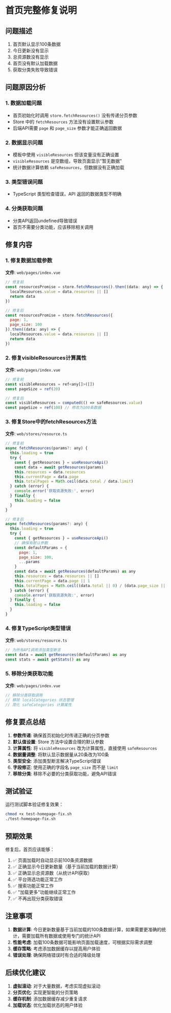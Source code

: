# 首页完整修复说明

## 问题描述
1. 首页默认显示100条数据
2. 今日更新没有显示
3. 总资源数没有显示
4. 首页没有默认加载数据
5. 获取分类失败导致错误

## 问题原因分析

### 1. 数据加载问题
- 首页初始化时调用 `store.fetchResources()` 没有传递分页参数
- Store 中的 `fetchResources` 方法没有设置默认参数
- 后端API需要 `page` 和 `page_size` 参数才能正确返回数据

### 2. 数据显示问题
- 模板中使用 `visibleResources` 但该变量没有正确设置
- `visibleResources` 是空数组，导致页面显示"暂无数据"
- 统计数据计算依赖 `safeResources`，但数据没有正确加载

### 3. 类型错误问题
- TypeScript 类型检查错误，API 返回的数据类型不明确

### 4. 分类获取问题
- 分类API返回undefined导致错误
- 首页不需要分类功能，应该移除相关调用

## 修复内容

### 1. 修复数据加载参数
**文件**: `web/pages/index.vue`
```javascript
// 修复前
const resourcesPromise = store.fetchResources().then((data: any) => {
  localResources.value = data.resources || []
  return data
})

// 修复后
const resourcesPromise = store.fetchResources({
  page: 1,
  page_size: 100
}).then((data: any) => {
  localResources.value = data.resources || []
  return data
})
```

### 2. 修复visibleResources计算属性
**文件**: `web/pages/index.vue`
```javascript
// 修复前
const visibleResources = ref<any[]>([])
const pageSize = ref(20)

// 修复后
const visibleResources = computed(() => safeResources.value)
const pageSize = ref(100) // 修改为100条数据
```

### 3. 修复Store中的fetchResources方法
**文件**: `web/stores/resource.ts`
```javascript
// 修复前
async fetchResources(params?: any) {
  this.loading = true
  try {
    const { getResources } = useResourceApi()
    const data = await getResources(params)
    this.resources = data.resources
    this.currentPage = data.page
    this.totalPages = Math.ceil(data.total / data.limit)
  } catch (error) {
    console.error('获取资源失败:', error)
  } finally {
    this.loading = false
  }
}

// 修复后
async fetchResources(params?: any) {
  this.loading = true
  try {
    const { getResources } = useResourceApi()
    // 确保有默认参数
    const defaultParams = {
      page: 1,
      page_size: 100,
      ...params
    }
    const data = await getResources(defaultParams) as any
    this.resources = data.resources || []
    this.currentPage = data.page || 1
    this.totalPages = Math.ceil((data.total || 0) / (data.page_size || 100))
  } catch (error) {
    console.error('获取资源失败:', error)
  } finally {
    this.loading = false
  }
}
```

### 4. 修复TypeScript类型错误
**文件**: `web/stores/resource.ts`
```javascript
// 为所有API调用添加类型断言
const data = await getResources(defaultParams) as any
const stats = await getStats() as any
```

### 5. 移除分类获取功能
**文件**: `web/pages/index.vue`
```javascript
// 移除分类获取调用
// 移除 localCategories 状态管理
// 简化 safeCategories 计算属性
```

## 修复要点总结

1. **参数传递**: 确保首页初始化时传递正确的分页参数
2. **默认值设置**: Store 方法中设置合理的默认参数
3. **计算属性**: 将 `visibleResources` 改为计算属性，直接使用 `safeResources`
4. **数据量调整**: 将默认显示数据量从20条改为100条
5. **类型安全**: 添加类型断言解决TypeScript错误
6. **字段修正**: 使用正确的字段名 `page_size` 而不是 `limit`
7. **移除分类**: 移除不必要的分类获取功能，避免API错误

## 测试验证

运行测试脚本验证修复效果：
```bash
chmod +x test-homepage-fix.sh
./test-homepage-fix.sh
```

## 预期效果

修复后，首页应该能够：
1. ✅ 页面加载时自动显示前100条资源数据
2. ✅ 正确显示今日更新数量（基于当前加载的数据计算）
3. ✅ 正确显示总资源数（从统计API获取）
4. ✅ 平台筛选功能正常工作
5. ✅ 搜索功能正常工作
6. ✅ "加载更多"功能继续正常工作
7. ✅ 不再出现分类获取错误

## 注意事项

1. **数据计算**: 今日更新数量基于当前加载的100条数据计算，如果需要更准确的统计，需要加载所有数据或使用专门的统计API
2. **性能考虑**: 加载100条数据可能影响页面加载速度，可根据实际需求调整
3. **缓存策略**: 考虑添加数据缓存以提高用户体验
4. **错误处理**: 确保网络错误时有合适的降级处理

## 后续优化建议

1. **虚拟滚动**: 对于大量数据，考虑实现虚拟滚动
2. **分页优化**: 实现更智能的分页策略
3. **缓存机制**: 添加数据缓存减少重复请求
4. **加载状态**: 优化加载状态的用户体验 